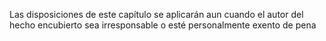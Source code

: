 Las disposiciones de este capítulo se aplicarán aun cuando el autor del hecho encubierto sea irresponsable o esté personalmente exento de pena

